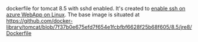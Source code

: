 dockerfile for tomcat 8.5 with sshd enabled. It's created to [enable ssh on azure WebApp on Linux](https://docs.microsoft.com/en-us/azure/app-service-web/app-service-linux-ssh-support). The base image is situated at https://github.com/docker-library/tomcat/blob/7f37b0e675efd7f654e1fcbfbf6628f25b68f605/8.5/jre8/Dockerfile
